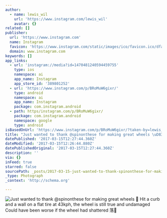 ```yaml
---
author:
  - name: lewis_wil
    url: 'https://www.instagram.com/lewis_wil'
    avatar: {}
related: []
publisher:
  url: 'https://www.instagram.com'
  name: Instagram
  favicon: 'https://www.instagram.com/static/images/ico/favicon.ico/dfa85bb1fd63.ico'
  domain: www.instagram.com
keywords: []
app_links:
  - url: 'instagram://media?id=1470481240594459755'
    type: ios
    namespace: ai
    app_name: Instagram
    app_store_id: '389801252'
  - url: 'https://www.instagram.com/p/BRoMuW6gixr/'
    type: android
    namespace: ai
    app_name: Instagram
    package: com.instagram.android
  - path: https/instagram.com/p/BRoMuW6gixr/
    package: com.instagram.android
    namespace: google
    type: android
isBasedOnUrl: 'https://www.instagram.com/p/BRoMuW6gixr/?taken-by=lewis_wil'
title: "Just wanted to thank @spinonthese for making great wheels \uD83D\uDC4C Hit a curb and a wall on a flat tire at 43kph, the wheel is still true and undamaged Could have been worse if the wheel had shattered \uD83E\uDD18\uD83C\uDFFC"
datePublished: '2017-03-15T12:27:44.360Z'
dateModified: '2017-03-15T12:26:44.880Z'
datePublishedOriginal: '2017-03-15T12:27:44.360Z'
description: ''
via: {}
inFeed: true
starred: false
sourcePath: _posts/2017-03-15-just-wanted-to-thank-spinonthese-for-making-great-wheels.md
_type: Photograph
_context: 'http://schema.org'

---
```

![Just wanted to thank @spinonthese for making great wheels  Hit a curb and a wall on a flat tire at 43kph, the wheel is still true and undamaged Could have been worse if the wheel had shattered 落](https://scontent.cdninstagram.com/t51.2885-15/s640x640/sh0.08/e35/17268161_1129844060472224_1750983653191581696_n.jpg)